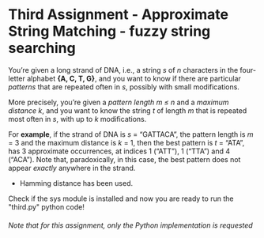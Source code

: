 # Third Assignment - Approximate String Matching - fuzzy string searching

You’re given a long strand of DNA, i.e., a string *s* of *n* characters in the four-letter alphabet **{A, C, T, G}**, and you want to know if there are particular *patterns* that are repeated often in *s*, possibly with small modifications.
  
  
More precisely, you’re given a *pattern length* *m ≤ n* and a *maximum distance* *k*, and you want to know the string *t* of length *m* that is repeated most often in *s*, with up to *k* modifications.
  
  
For **example**, if the strand of DNA is *s* = “GATTACA”, the pattern length is *m* = 3 and the maximum distance is *k* = 1, then the best pattern is *t* = “ATA”, has 3 approximate occurrences, at indices 1 (“ATT”), 1 (“TTA”) and 4 (“ACA”). Note that, paradoxically, in this case, the best pattern does not appear *exactly* anywhere in the strand.

- Hamming distance has been used.

Check if the sys module is installed and now you are ready to run the "third.py" python code!

###### Note that for this assignment, only the Python implementation is requested
